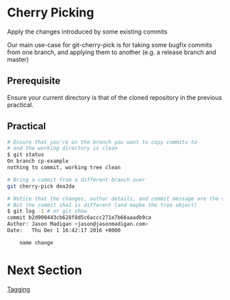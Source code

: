 # Cherry Picking

Apply the changes introduced by some existing commits

Our main use-case for git-cherry-pick is for taking some bugfix commits from one branch, and applying them to another (e.g. a release branch and master)

## Prerequisite
Ensure your current directory is that of the cloned repository in the previous practical.

## Practical

```bash
# Ensure that you're on the branch you want to copy commits to
# and the working directory is clean
$ git status
On branch cp-example
nothing to commit, working tree clean

# Bring a commit from a different branch over
git cherry-pick dea2da

# Notice that the changes, author details, and commit message are the same
# But the commit sha1 is different (and maybe the tree object)
$ git log -1 # or git show
commit b2d900443cb628f8d5c6accc271e7b66aaadb9ca
Author: Jason Madigan <jason@jasonmadigan.com>
Date:   Thu Dec 1 16:42:17 2016 +0000

    name change
```


# Next Section
[Tagging](./10-tagging.md)